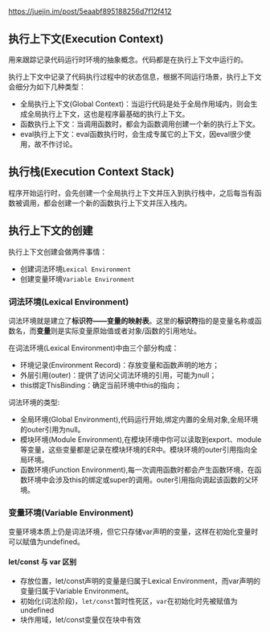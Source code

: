 #

<https://juejin.im/post/5eaabf895188256d7f12f412>

## 执行上下文(Execution Context)

用来跟踪记录代码运行时环境的抽象概念。代码都是在执行上下文中运行的。

执行上下文中记录了代码执行过程中的状态信息，根据不同运行场景，执行上下文会细分为如下几种类型：

- 全局执行上下文(Global Context)：当运行代码是处于全局作用域内，则会生成全局执行上下文，这也是程序最基础的执行上下文。
- 函数执行上下文：当调用函数时，都会为函数调用创建一个新的执行上下文。
- eval执行上下文：eval函数执行时，会生成专属它的上下文，因eval很少使用，故不作讨论。

## 执行栈(Execution Context Stack)

程序开始运行时，会先创建一个全局执行上下文并压入到执行栈中，之后每当有函数被调用，都会创建一个新的函数执行上下文并压入栈内。

## 执行上下文的创建

执行上下文创建会做两件事情：

- 创建词法环境`Lexical Environment`
- 创建变量环境`Variable Environment`

### 词法环境(Lexical Environment)

词法环境就是建立了**标识符——变量的映射表**。这里的**标识符**指的是变量名称或函数名，而**变量**则是实际变量原始值或者对象/函数的引用地址。

在词法环境(Lexical Environment)中由三个部分构成：

- 环境记录(Environment Record)：存放变量和函数声明的地方；
- 外层引用(outer)：提供了访问父词法环境的引用，可能为null；
- this绑定ThisBinding：确定当前环境中this的指向；

词法环境的类型:

- 全局环境(Global Environment),代码运行开始,绑定内置的全局对象,全局环境的outer引用为null。
- 模块环境(Module Environment),在模块环境中你可以读取到export、module等变量，这些变量都是记录在模块环境的ER中。模块环境的outer引用指向全局环境。
- 函数环境(Function Environment),每一次调用函数时都会产生函数环境，在函数环境中会涉及this的绑定或super的调用。outer引用指向调起该函数的父环境。

### 变量环境(Variable Environment)

变量环境本质上仍是词法环境，但它只存储var声明的变量，这样在初始化变量时可以赋值为undefined。

#### let/const 与 var 区别

- 存放位置，let/const声明的变量是归属于Lexical Environment，而var声明的变量归属于Variable Environment。
- 初始化(词法阶段)，`let/const`暂时性死区，`var`在初始化时先被赋值为undefined
- 块作用域，let/const变量仅在块中有效